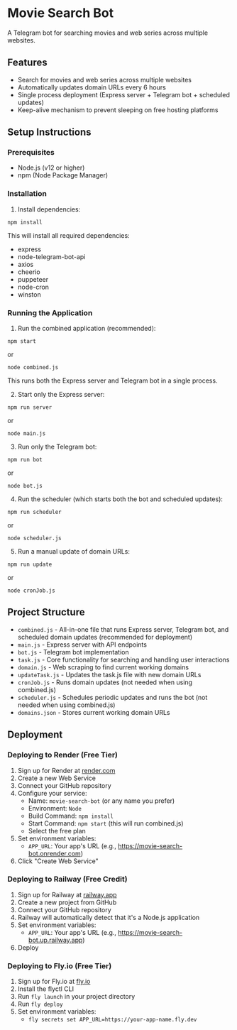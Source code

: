 # Movie Search Bot

A Telegram bot for searching movies and web series across multiple websites.

## Features

- Search for movies and web series across multiple websites
- Automatically updates domain URLs every 6 hours
- Single process deployment (Express server + Telegram bot + scheduled updates)
- Keep-alive mechanism to prevent sleeping on free hosting platforms

## Setup Instructions

### Prerequisites
- Node.js (v12 or higher)
- npm (Node Package Manager)

### Installation

1. Install dependencies:
```
npm install
```

This will install all required dependencies:
- express
- node-telegram-bot-api
- axios
- cheerio
- puppeteer
- node-cron
- winston

### Running the Application

1. Run the combined application (recommended):
```
npm start
```
or
```
node combined.js
```
This runs both the Express server and Telegram bot in a single process.

2. Start only the Express server:
```
npm run server
```
or
```
node main.js
```

3. Run only the Telegram bot:
```
npm run bot
```
or
```
node bot.js
```

4. Run the scheduler (which starts both the bot and scheduled updates):
```
npm run scheduler
```
or
```
node scheduler.js
```

5. Run a manual update of domain URLs:
```
npm run update
```
or
```
node cronJob.js
```

## Project Structure

- `combined.js` - All-in-one file that runs Express server, Telegram bot, and scheduled domain updates (recommended for deployment)
- `main.js` - Express server with API endpoints
- `bot.js` - Telegram bot implementation
- `task.js` - Core functionality for searching and handling user interactions
- `domain.js` - Web scraping to find current working domains
- `updateTask.js` - Updates the task.js file with new domain URLs
- `cronJob.js` - Runs domain updates (not needed when using combined.js)
- `scheduler.js` - Schedules periodic updates and runs the bot (not needed when using combined.js)
- `domains.json` - Stores current working domain URLs

## Deployment

### Deploying to Render (Free Tier)

1. Sign up for Render at [render.com](https://render.com)
2. Create a new Web Service
3. Connect your GitHub repository
4. Configure your service:
   - Name: `movie-search-bot` (or any name you prefer)
   - Environment: `Node`
   - Build Command: `npm install`
   - Start Command: `npm start` (this will run combined.js)
   - Select the free plan
5. Set environment variables:
   - `APP_URL`: Your app's URL (e.g., https://movie-search-bot.onrender.com)
6. Click "Create Web Service"

### Deploying to Railway (Free Credit)

1. Sign up for Railway at [railway.app](https://railway.app)
2. Create a new project from GitHub
3. Connect your GitHub repository
4. Railway will automatically detect that it's a Node.js application
5. Set environment variables:
   - `APP_URL`: Your app's URL (e.g., https://movie-search-bot.up.railway.app)
6. Deploy

### Deploying to Fly.io (Free Tier)

1. Sign up for Fly.io at [fly.io](https://fly.io)
2. Install the flyctl CLI
3. Run `fly launch` in your project directory
4. Run `fly deploy`
5. Set environment variables:
   - `fly secrets set APP_URL=https://your-app-name.fly.dev`
